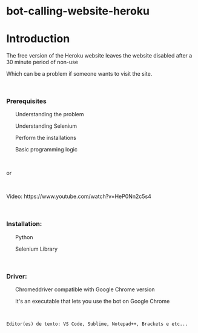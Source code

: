# bot-calling-website-heroku



# Introduction

<p>The free version of the Heroku website leaves the website disabled after a 30 minute period of non-use </p>
<p>Which can be a problem if someone wants to visit the site.</p>
<br/>

### Prerequisites


<ul>
  <p>Understanding the problem</p>
  <p>Understanding Selenium</p>
  <p>Perform the installations</p>
  <p>Basic programming logic</p>
</ul>


<br/>
<p>or</p>
<br/>

<p>Video: https://www.youtube.com/watch?v=HeP0Nn2c5s4</p>
<br/>

### Installation:

<ul>
  <p>Python</p>
  <p>Selenium Library</p>
</ul>

<br/>

### Driver:

<ul>
  <p>Chromeddriver compatible with Google Chrome version</p>
  <p>It's an executable that lets you use the bot on Google Chrome</p>
</ul>

<br/>

```
Editor(es) de texto: VS Code, Sublime, Notepad++, Brackets e etc...
```

